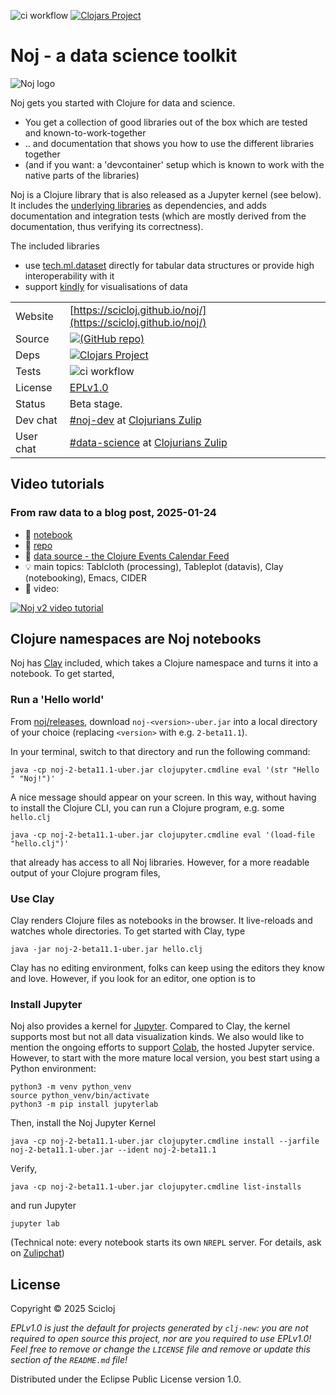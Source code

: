 ![ci workflow](https://github.com/scicloj/noj/actions/workflows/ci.yml/badge.svg)
[![Clojars Project](https://img.shields.io/clojars/v/org.scicloj/noj.svg)](https://clojars.org/org.scicloj/noj)

# Noj - a data science toolkit
![Noj logo](notebooks/Noj.svg)

Noj gets you started with Clojure for data and science.
* You get a collection of good libraries out of the box which are tested and known-to-work-together
* .. and documentation that shows you how to use the different libraries together
* (and if you want: a 'devcontainer' setup which is known to work with the native parts of the libraries)

Noj is a Clojure library that is also released as a Jupyter kernel (see below).
It includes the [underlying libraries](https://scicloj.github.io/noj/noj_book.underlying_libraries.html)
as dependencies, and adds documentation and integration tests (which are mostly derived from the documentation, thus verifying its correctness).

The included libraries 
* use [tech.ml.dataset](https://github.com/techascent/tech.ml.dataset) directly for tabular data structures or provide high interoperability with it
* support [kindly](https://github.com/scicloj/kindly) for visualisations of data



|||
|-|-|
|Website | [https://scicloj.github.io/noj/](https://scicloj.github.io/noj/)
|Source |[![(GitHub repo)](https://img.shields.io/badge/github-%23121011.svg?style=for-the-badge&logo=github&logoColor=white)](https://github.com/scicloj/noj)|
|Deps |[![Clojars Project](https://img.shields.io/clojars/v/org.scicloj/noj.svg)](https://clojars.org/org.scicloj/noj)|
|Tests |![ci workflow](https://github.com/scicloj/noj/actions/workflows/ci.yml/badge.svg)|
|License |[EPLv1.0](https://github.com/scicloj/noj/blob/main/LICENSE)|
|Status |Beta stage.|
|Dev chat|[#noj-dev](https://clojurians.zulipchat.com/#narrow/stream/321125-noj-dev) at [Clojurians Zulip](https://scicloj.github.io/docs/community/chat/)|
|User chat|[#data-science](https://clojurians.zulipchat.com/#narrow/stream/151924-data-science) at [Clojurians Zulip](https://scicloj.github.io/docs/community/chat/)|

## Video tutorials

### From raw data to a blog post, 2025-01-24
* 📖 [notebook](https://scicloj.github.io/noj-v2-getting-started/)
* 📁 [repo](https://github.com/scicloj/noj-v2-getting-started)
* 💾 [data source - the Clojure Events Calendar Feed](https://clojureverse.org/t/the-clojure-events-calendar-feed-turns-2/)
* 💡 main topics: Tablcloth (processing), Tableplot (datavis), Clay (notebooking), Emacs, CIDER
* 🎥 video: 

[![Noj v2 video tutorial](https://img.youtube.com/vi/vnvcKtHHMVQ/0.jpg)](https://www.youtube.com/watch?v=vnvcKtHHMVQ)

## Clojure namespaces are Noj notebooks

Noj has [Clay](https://github.com/scicloj/clay) included, which takes a Clojure namespace and turns it into a notebook. To get started,

### Run a 'Hello world'

From [noj/releases](https://github.com/scicloj/noj/releases), download  `noj-<version>-uber.jar` into a local directory of your choice (replacing `<version>` with e.g. `2-beta11.1`).

In your terminal, switch to that directory and run the following command:
```
java -cp noj-2-beta11.1-uber.jar clojupyter.cmdline eval '(str "Hello " "Noj!")'
```

A nice message should appear on your screen. In this way, without having to install the Clojure CLI, you can run a Clojure program, e.g. some `hello.clj`

```
java -cp noj-2-beta11.1-uber.jar clojupyter.cmdline eval '(load-file "hello.clj")'
```

that already has access to all Noj libraries. However, for a more readable output of your Clojure program files,

### Use Clay

Clay renders Clojure files as notebooks in the browser. It live-reloads and watches whole directories. To get started with Clay, type

```
java -jar noj-2-beta11.1-uber.jar hello.clj
```

Clay has no editing environment, folks can keep using the editors they know and love. However, if you look for an editor, one option is to

### Install Jupyter

Noj also provides a kernel for [Jupyter](https://jupyter.org). Compared to Clay, the kernel supports most but not all data visualization kinds. We also would like to mention the ongoing efforts to support [Colab](https://github.com/qubit55/clojupyter_colab_setup), the hosted Jupyter service. However, to start with the more mature local version, you best start using a Python environment:

```
python3 -m venv python_venv
source python_venv/bin/activate
python3 -m pip install jupyterlab
```
Then, install the Noj Jupyter Kernel

```
java -cp noj-2-beta11.1-uber.jar clojupyter.cmdline install --jarfile noj-2-beta11.1-uber.jar --ident noj-2-beta11.1
```

Verify,

```
java -cp noj-2-beta11.1-uber.jar clojupyter.cmdline list-installs
```

and run Jupyter

```
jupyter lab
```

(Technical note: every notebook starts its own `NREPL` server. For details, ask on [Zulipchat](https://scicloj.github.io/docs/community/chat/))

## License

Copyright © 2025 Scicloj

_EPLv1.0 is just the default for projects generated by `clj-new`: you are not_
_required to open source this project, nor are you required to use EPLv1.0!_
_Feel free to remove or change the `LICENSE` file and remove or update this_
_section of the `README.md` file!_

Distributed under the Eclipse Public License version 1.0.

